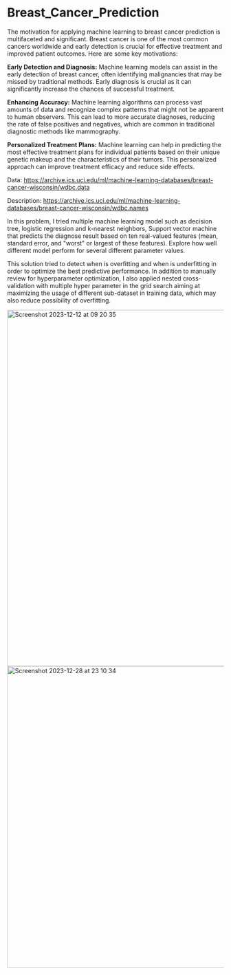 # Breast_Cancer_Prediction



The motivation for applying machine learning to breast cancer prediction is multifaceted and significant. Breast cancer is one of the most common cancers worldwide and early detection is crucial for effective treatment and improved patient outcomes. Here are some key motivations:

**Early Detection and Diagnosis:** Machine learning models can assist in the early detection of breast cancer, often identifying malignancies that may be missed by traditional methods. Early diagnosis is crucial as it can significantly increase the chances of successful treatment.

**Enhancing Accuracy:** Machine learning algorithms can process vast amounts of data and recognize complex patterns that might not be apparent to human observers. This can lead to more accurate diagnoses, reducing the rate of false positives and negatives, which are common in traditional diagnostic methods like mammography.

**Personalized Treatment Plans:** Machine learning can help in predicting the most effective treatment plans for individual patients based on their unique genetic makeup and the characteristics of their tumors. This personalized approach can improve treatment efficacy and reduce side effects.

Data: https://archive.ics.uci.edu/ml/machine-learning-databases/breast-cancer-wisconsin/wdbc.data

Description: https://archive.ics.uci.edu/ml/machine-learning-databases/breast-cancer-wisconsin/wdbc.names

In this problem, I tried multiple machine learning model such as decision tree, logistic regression and k-nearest neighbors, Support vector machine that predicts the diagnose
result based on ten real-valued features (mean, standard error, and "worst" or largest of these features).
Explore how well different model perform for several different parameter values. 

This solution tried to detect when is overfitting and when is underfitting in order to optimize the best predictive performance. 
In addition to manually review for hyperparameter optimization, I also applied nested cross-validation with multiple hyper parameter in the grid search aiming at maximizing the usage of different sub-dataset in training data, which may also reduce possibility of overfitting.

<img width="829" alt="Screenshot 2023-12-12 at 09 20 35" src="https://github.com/trungle14/Breast_Cancer_Prediction/assets/143222481/7422ed4f-7515-4caa-93b1-c93a298f870d">



<img width="702" alt="Screenshot 2023-12-28 at 23 10 34" src="https://github.com/trungle14/Breast_Cancer_Prediction/assets/143222481/132bda0e-e76c-49b5-89f5-a1690d584457">
